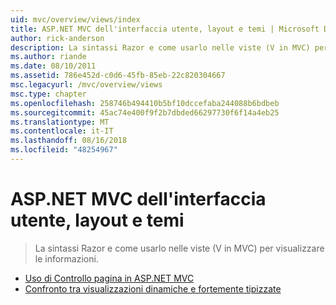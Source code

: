 ```yaml
---
uid: mvc/overview/views/index
title: ASP.NET MVC dell'interfaccia utente, layout e temi | Microsoft Docs
author: rick-anderson
description: La sintassi Razor e come usarlo nelle viste (V in MVC) per visualizzare le informazioni.
ms.author: riande
ms.date: 08/10/2011
ms.assetid: 786e452d-c0d6-45fb-85eb-22c820304667
msc.legacyurl: /mvc/overview/views
msc.type: chapter
ms.openlocfilehash: 258746b494410b5bf10dccefaba244088b6bdbeb
ms.sourcegitcommit: 45ac74e400f9f2b7dbded66297730f6f14a4eb25
ms.translationtype: MT
ms.contentlocale: it-IT
ms.lasthandoff: 08/16/2018
ms.locfileid: "48254967"
---
```

<a name="aspnet-mvc-ui-layouts-and-themes"></a>ASP.NET MVC dell'interfaccia utente, layout e temi
====================
> La sintassi Razor e come usarlo nelle viste (V in MVC) per visualizzare le informazioni.


- [Uso di Controllo pagina in ASP.NET MVC](using-page-inspector-in-aspnet-mvc.md)
- [Confronto tra visualizzazioni dinamiche e fortemente tipizzate](dynamic-v-strongly-typed-views.md)
